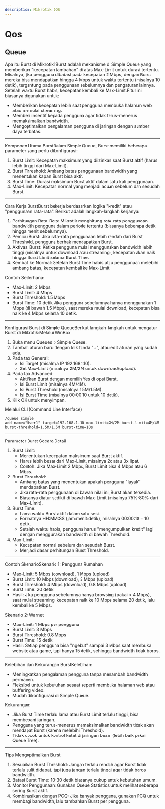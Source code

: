 ```yaml
---
description: Mikrotik QOS
---
```


# Qos

## Queue

Apa itu Burst di Mikrotik?Burst adalah mekanisme di Simple Queue yang memberikan "kecepatan tambahan" di atas Max-Limit untuk durasi tertentu. Misalnya, jika pengguna dibatasi pada kecepatan 2 Mbps, dengan Burst mereka bisa mendapatkan hingga 4 Mbps untuk waktu tertentu (misalnya 10 detik), tergantung pada penggunaan sebelumnya dan pengaturan lainnya. Setelah waktu Burst habis, kecepatan kembali ke Max-Limit.Fitur ini biasanya digunakan untuk:

* Memberikan kecepatan lebih saat pengguna membuka halaman web atau memulai streaming.
* Memberi insentif kepada pengguna agar tidak terus-menerus memaksimalkan bandwidth.
* Mengoptimalkan pengalaman pengguna di jaringan dengan sumber daya terbatas.

***

Komponen Utama BurstDalam Simple Queue, Burst memiliki beberapa parameter yang perlu dikonfigurasi:

1. Burst Limit: Kecepatan maksimum yang diizinkan saat Burst aktif (harus lebih tinggi dari Max-Limit).
2. Burst Threshold: Ambang batas penggunaan bandwidth yang menentukan kapan Burst bisa aktif.
3. Burst Time: Durasi maksimum Burst aktif dalam satu kali penggunaan.
4. Max-Limit: Kecepatan normal yang menjadi acuan sebelum dan sesudah Burst.

***

Cara Kerja BurstBurst bekerja berdasarkan logika "kredit" atau "penggunaan rata-rata". Berikut adalah langkah-langkah kerjanya:

1. Perhitungan Rata-Rata: Mikrotik menghitung rata-rata penggunaan bandwidth pengguna dalam periode tertentu (biasanya beberapa detik hingga menit sebelumnya).
2. Pemicu Burst: Jika rata-rata penggunaan lebih rendah dari Burst Threshold, pengguna berhak mendapatkan Burst.
3. Aktivasi Burst: Ketika pengguna mulai menggunakan bandwidth lebih tinggi (misalnya untuk download atau streaming), kecepatan akan naik hingga Burst Limit selama Burst Time.
4. Kembali ke Normal: Setelah Burst Time habis atau penggunaan melebihi ambang batas, kecepatan kembali ke Max-Limit.

Contoh Sederhana:

* Max-Limit: 2 Mbps
* Burst Limit: 4 Mbps
* Burst Threshold: 1.5 Mbps
* Burst Time: 10 detik Jika pengguna sebelumnya hanya menggunakan 1 Mbps (di bawah 1.5 Mbps), saat mereka mulai download, kecepatan bisa naik ke 4 Mbps selama 10 detik.

***

Konfigurasi Burst di Simple QueueBerikut langkah-langkah untuk mengatur Burst di Mikrotik:Melalui WinBox

1. Buka menu Queues > Simple Queue.
2. Tambah aturan baru dengan klik tanda "+", atau edit aturan yang sudah ada.
3. Pada tab General:
   * Isi Target (misalnya IP 192.168.1.10).
   * Set Max-Limit (misalnya 2M/2M untuk download/upload).
4. Pada tab Advanced:
   * Aktifkan Burst dengan memilih Yes di opsi Burst.
   * Isi Burst Limit (misalnya 4M/4M).
   * Isi Burst Threshold (misalnya 1.5M/1.5M).
   * Isi Burst Time (misalnya 00:00:10 untuk 10 detik).
5. Klik OK untuk menyimpan.

Melalui CLI (Command Line Interface)

```
/queue simple
add name="User1" target=192.168.1.10 max-limit=2M/2M burst-limit=4M/4M burst-threshold=1.5M/1.5M burst-time=10s
```

***

Parameter Burst Secara Detail

1. Burst Limit:
   * Menentukan kecepatan maksimum saat Burst aktif.
   * Harus lebih besar dari Max-Limit, misalnya 2x atau 3x lipat.
   * Contoh: Jika Max-Limit 2 Mbps, Burst Limit bisa 4 Mbps atau 6 Mbps.
2. Burst Threshold:
   * Ambang batas yang menentukan apakah pengguna "layak" mendapatkan Burst.
   * Jika rata-rata penggunaan di bawah nilai ini, Burst akan tersedia.
   * Biasanya diatur sedikit di bawah Max-Limit (misalnya 75%-80% dari Max-Limit).
3. Burst Time:
   * Lama waktu Burst aktif dalam satu sesi.
   * Formatnya HH:MM:SS (jam:menit:detik), misalnya 00:00:10 = 10 detik.
   * Setelah waktu habis, pengguna harus "mengumpulkan kredit" lagi dengan menggunakan bandwidth di bawah Threshold.
4. Max-Limit:
   * Kecepatan normal sebelum dan sesudah Burst.
   * Menjadi dasar perhitungan Burst Threshold.

***

Contoh SkenarioSkenario 1: Pengguna Rumahan

* Max-Limit: 5 Mbps (download), 1 Mbps (upload)
* Burst Limit: 10 Mbps (download), 2 Mbps (upload)
* Burst Threshold: 4 Mbps (download), 0.8 Mbps (upload)
* Burst Time: 20 detik
* Hasil: Jika pengguna sebelumnya hanya browsing (pakai < 4 Mbps), saat mulai streaming, kecepatan naik ke 10 Mbps selama 20 detik, lalu kembali ke 5 Mbps.

Skenario 2: Warnet

* Max-Limit: 1 Mbps per pengguna
* Burst Limit: 3 Mbps
* Burst Threshold: 0.8 Mbps
* Burst Time: 15 detik
* Hasil: Setiap pengguna bisa "ngebut" sampai 3 Mbps saat membuka website atau game, tapi hanya 15 detik, sehingga bandwidth tidak boros.

***

Kelebihan dan Kekurangan BurstKelebihan:

* Meningkatkan pengalaman pengguna tanpa menambah bandwidth permanen.
* Fleksibel untuk kebutuhan sesaat seperti membuka halaman web atau buffering video.
* Mudah dikonfigurasi di Simple Queue.

Kekurangan:

* Jika Burst Time terlalu lama atau Burst Limit terlalu tinggi, bisa membebani jaringan.
* Pengguna yang terus-menerus memaksimalkan bandwidth tidak akan mendapat Burst (karena melebihi Threshold).
* Tidak cocok untuk kontrol ketat di jaringan besar (lebih baik pakai Queue Tree).

***

Tips Mengoptimalkan Burst

1. Sesuaikan Burst Threshold: Jangan terlalu rendah agar Burst tidak terlalu sulit didapat, tapi juga jangan terlalu tinggi agar tidak boros bandwidth.
2. Batasi Burst Time: 10-30 detik biasanya cukup untuk kebutuhan umum.
3. Monitor Penggunaan: Gunakan Queue Statistics untuk melihat seberapa sering Burst aktif.
4. Kombinasikan dengan PCQ: Jika banyak pengguna, gunakan PCQ untuk membagi bandwidth, lalu tambahkan Burst per pengguna.
